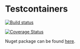 # Testcontainers
[![Build status](https://ci.appveyor.com/api/projects/status/b20um5dc0ikf8cme/branch/master?svg=true)](https://ci.appveyor.com/project/swissarmykirpan/testcontainers-dotnet-ak6r1/branch/master)

[![Coverage Status](https://coveralls.io/repos/github/testcontainers/testcontainers-dotnet/badge.svg?branch=)](https://coveralls.io/github/testcontainers/testcontainers-dotnet?branch=master)

Nuget package can be found [here](https://www.nuget.org/packages/TestContainers/).

